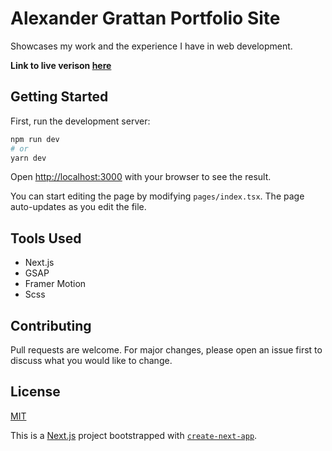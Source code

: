 # Alexander Grattan Portfolio Site

Showcases my work and the experience I have in web development.

**Link to live verison [here](https://agrattan.com/)**

## Getting Started

First, run the development server:

```bash
npm run dev
# or
yarn dev
```

Open [http://localhost:3000](http://localhost:3000) with your browser to see the result.

You can start editing the page by modifying `pages/index.tsx`. The page auto-updates as you edit the file.

## Tools Used

- Next.js
- GSAP
- Framer Motion
- Scss

## Contributing

Pull requests are welcome. For major changes, please open an issue first to discuss what you would like to change.

## License

[MIT](https://opensource.org/licenses/MIT)

This is a [Next.js](https://nextjs.org/) project bootstrapped with [`create-next-app`](https://github.com/vercel/next.js/tree/canary/packages/create-next-app).
